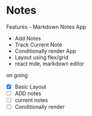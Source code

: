 # Notes

Features - Markdown Notes App

- Add Notes
- Track Current Note
- Conditionally render App
- Layout using flex/grid
- react mde, markdown editor

on going

- [x] Basic Layout
- [ ] ADD notes
- [ ] current notes
- [ ] Conditionally render
